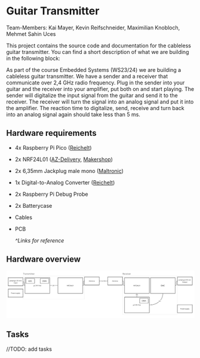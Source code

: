 # Guitar Transmitter

Team-Members: Kai Mayer, Kevin Reifschneider, Maximilian Knobloch, Mehmet Sahin Uces

This project contains the source code and documentation for the cableless guitar transmitter. You can find a short description of what we are building in the following block:

As part of the course Embedded Systems (WS23/24) we are building a cableless guitar transmitter. We have a sender and a receiver that communicate over 2,4 GHz radio frequency. Plug in the sender into your guitar and the receiver into your amplifier, put both on and start playing. The sender will digitalize the input signal from the guitar and send it to the receiver. The receiver will turn the signal into an analog signal and put it into the amplifier. The reaction time to digitalize, send, receive and turn back into an analog signal again should take less than 5 ms.

## Hardware requirements

- 4x Raspberry Pi Pico ([Reichelt](https://www.reichelt.de/raspberry-pi-pico-rp2040-cortex-m0-microusb-rasp-pi-pico-p295706.html))
- 2x NRF24L01 ([AZ-Delivery](https://www.az-delivery.de/en/products/3x-nrf24l01-mit-2-4-ghz), [Makershop](https://www.makershop.de/module/funk/nrf24l01-pa-lna-sma-antenne/))
- 2x 6,35mm Jackplug male mono ([Maltronic](https://maltronic.de/detail/index/sArticle/35598))
- 1x Digital-to-Analog Converter ([Reichelt](https://www.reichelt.de/de/de/entwicklerboards-dac-konverter-mcp4725-debo-dac-mcp4725-p334976.html))
- 2x Raspberry Pi Debug Probe 
- 2x Batterycase
- Cables
- PCB

   *^Links for reference*

## Hardware overview

![Hardware overview](./images/hardware-overview.png)

## Tasks

//TODO: add tasks
